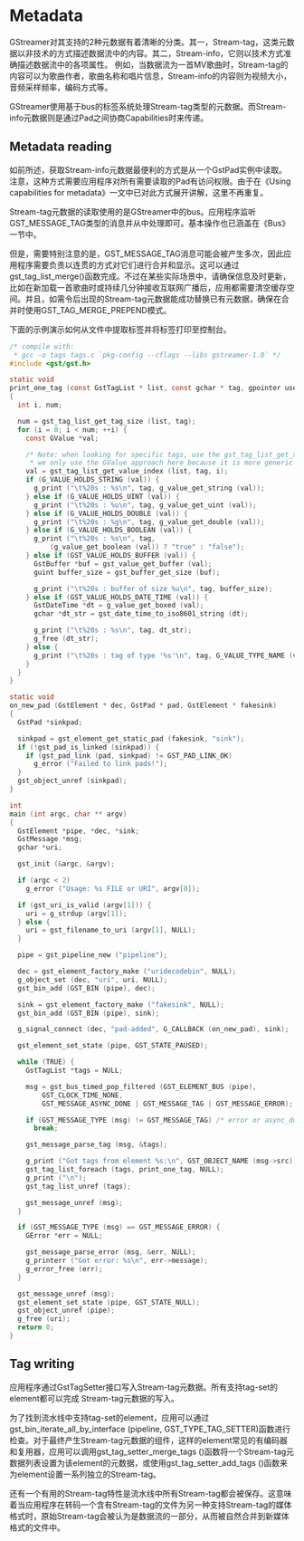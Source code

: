 # Metadata

GStreamer对其支持的2种元数据有着清晰的分类。其一，Stream-tag，这类元数据以非技术的方式描述数据流中的内容。其二，Stream-info，它则以技术方式准确描述数据流中的各项属性。 例如，当数据流为一首MV歌曲时，Stream-tag的内容可以为歌曲作者，歌曲名称和唱片信息，Stream-info的内容则为视频大小，音频采样频率，编码方式等。 

GStreamer使用基于bus的标签系统处理Stream-tag类型的元数据。而Stream-info元数据则是通过Pad之间协商Capabilities时来传递。

## Metadata reading

如前所述，获取Stream-info元数据最便利的方式是从一个GstPad实例中读取。注意，这种方式需要应用程序对所有需要读取的Pad有访问权限。由于在《Using capabilities for metadata》一文中已对此方式展开讲解，这里不再重复。 

Stream-tag元数据的读取使用的是GStreamer中的bus。应用程序监听GST_MESSAGE_TAG类型的消息并从中处理即可。基本操作也已涵盖在《Bus》一节中。 

但是，需要特别注意的是，GST_MESSAGE_TAG消息可能会被产生多次，因此应用程序需要负责以连贯的方式对它们进行合并和显示。这可以通过gst_tag_list_merge()函数完成。不过在某些实际场景中，请确保信息及时更新，比如在新加载一首歌曲时或持续几分钟接收互联网广播后，应用都需要清空缓存空间。并且，如需令后出现的Stream-tag元数据能成功替换已有元数据，确保在合并时使用GST_TAG_MERGE_PREPEND模式。 

下面的示例演示如何从文件中提取标签并将标签打印至控制台。

```c
/* compile with:
 * gcc -o tags tags.c `pkg-config --cflags --libs gstreamer-1.0` */
#include <gst/gst.h>

static void
print_one_tag (const GstTagList * list, const gchar * tag, gpointer user_data)
{
  int i, num;

  num = gst_tag_list_get_tag_size (list, tag);
  for (i = 0; i < num; ++i) {
    const GValue *val;

    /* Note: when looking for specific tags, use the gst_tag_list_get_xyz() API,
     * we only use the GValue approach here because it is more generic */
    val = gst_tag_list_get_value_index (list, tag, i);
    if (G_VALUE_HOLDS_STRING (val)) {
      g_print ("\t%20s : %s\n", tag, g_value_get_string (val));
    } else if (G_VALUE_HOLDS_UINT (val)) {
      g_print ("\t%20s : %u\n", tag, g_value_get_uint (val));
    } else if (G_VALUE_HOLDS_DOUBLE (val)) {
      g_print ("\t%20s : %g\n", tag, g_value_get_double (val));
    } else if (G_VALUE_HOLDS_BOOLEAN (val)) {
      g_print ("\t%20s : %s\n", tag,
          (g_value_get_boolean (val)) ? "true" : "false");
    } else if (GST_VALUE_HOLDS_BUFFER (val)) {
      GstBuffer *buf = gst_value_get_buffer (val);
      guint buffer_size = gst_buffer_get_size (buf);

      g_print ("\t%20s : buffer of size %u\n", tag, buffer_size);
    } else if (GST_VALUE_HOLDS_DATE_TIME (val)) {
      GstDateTime *dt = g_value_get_boxed (val);
      gchar *dt_str = gst_date_time_to_iso8601_string (dt);

      g_print ("\t%20s : %s\n", tag, dt_str);
      g_free (dt_str);
    } else {
      g_print ("\t%20s : tag of type '%s'\n", tag, G_VALUE_TYPE_NAME (val));
    }
  }
}

static void
on_new_pad (GstElement * dec, GstPad * pad, GstElement * fakesink)
{
  GstPad *sinkpad;

  sinkpad = gst_element_get_static_pad (fakesink, "sink");
  if (!gst_pad_is_linked (sinkpad)) {
    if (gst_pad_link (pad, sinkpad) != GST_PAD_LINK_OK)
      g_error ("Failed to link pads!");
  }
  gst_object_unref (sinkpad);
}

int
main (int argc, char ** argv)
{
  GstElement *pipe, *dec, *sink;
  GstMessage *msg;
  gchar *uri;

  gst_init (&argc, &argv);

  if (argc < 2)
    g_error ("Usage: %s FILE or URI", argv[0]);

  if (gst_uri_is_valid (argv[1])) {
    uri = g_strdup (argv[1]);
  } else {
    uri = gst_filename_to_uri (argv[1], NULL);
  }

  pipe = gst_pipeline_new ("pipeline");

  dec = gst_element_factory_make ("uridecodebin", NULL);
  g_object_set (dec, "uri", uri, NULL);
  gst_bin_add (GST_BIN (pipe), dec);

  sink = gst_element_factory_make ("fakesink", NULL);
  gst_bin_add (GST_BIN (pipe), sink);

  g_signal_connect (dec, "pad-added", G_CALLBACK (on_new_pad), sink);

  gst_element_set_state (pipe, GST_STATE_PAUSED);

  while (TRUE) {
    GstTagList *tags = NULL;

    msg = gst_bus_timed_pop_filtered (GST_ELEMENT_BUS (pipe),
        GST_CLOCK_TIME_NONE,
        GST_MESSAGE_ASYNC_DONE | GST_MESSAGE_TAG | GST_MESSAGE_ERROR);

    if (GST_MESSAGE_TYPE (msg) != GST_MESSAGE_TAG) /* error or async_done */
      break;

    gst_message_parse_tag (msg, &tags);

    g_print ("Got tags from element %s:\n", GST_OBJECT_NAME (msg->src));
    gst_tag_list_foreach (tags, print_one_tag, NULL);
    g_print ("\n");
    gst_tag_list_unref (tags);

    gst_message_unref (msg);
  }

  if (GST_MESSAGE_TYPE (msg) == GST_MESSAGE_ERROR) {
    GError *err = NULL;

    gst_message_parse_error (msg, &err, NULL);
    g_printerr ("Got error: %s\n", err->message);
    g_error_free (err);
  }

  gst_message_unref (msg);
  gst_element_set_state (pipe, GST_STATE_NULL);
  gst_object_unref (pipe);
  g_free (uri);
  return 0;
}

```

## Tag writing

应用程序通过GstTagSetter接口写入Stream-tag元数据。所有支持tag-set的element都可以完成 Stream-tag元数据的写入。 

为了找到流水线中支持tag-set的element，应用可以通过gst_bin_iterate_all_by_interface (pipeline, GST_TYPE_TAG_SETTER)函数进行检查。对于最终产生Stream-tag元数据的组件，这样的element常见的有编码器和复用器，应用可以调用gst_tag_setter_merge_tags ()函数将一个Stream-tag元数据列表设置为该element的元数据，或使用gst_tag_setter_add_tags ()函数来为element设置一系列独立的Stream-tag。 

还有一个有用的Stream-tag特性是流水线中所有Stream-tag都会被保存。这意味着当应用程序在转码一个含有Stream-tag的文件为另一种支持Stream-tag的媒体格式时，原始Stream-tag会被认为是数据流的一部分，从而被自然合并到新媒体格式的文件中。

